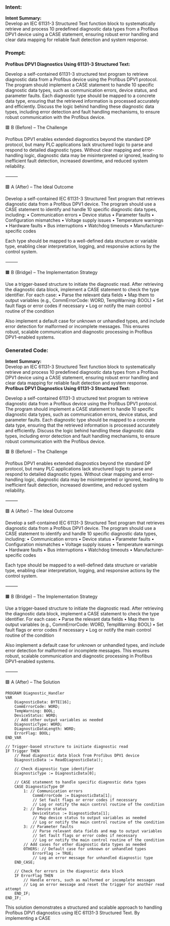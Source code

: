 ### Intent:
**Intent Summary:**  
Develop an IEC 61131-3 Structured Text function block to systematically retrieve and process 10 predefined diagnostic data types from a Profibus DPV1 device using a CASE statement, ensuring robust error handling and clear data mapping for reliable fault detection and system response.

### Prompt:
**Profibus DPV1 Diagnostics Using 61131-3 Structured Text:**

Develop a self-contained 61131-3 structured text program to retrieve diagnostic data from a Profibus device using the Profibus DPV1 protocol. The program should implement a CASE statement to handle 10 specific diagnostic data types, such as communication errors, device status, and parameter faults. Each diagnostic type should be mapped to a concrete data type, ensuring that the retrieved information is processed accurately and efficiently. Discuss the logic behind handling these diagnostic data types, including error detection and fault handling mechanisms, to ensure robust communication with the Profibus device.

🟥 B (Before) – The Challenge

Profibus DPV1 enables extended diagnostics beyond the standard DP protocol, but many PLC applications lack structured logic to parse and respond to detailed diagnostic types. Without clear mapping and error-handling logic, diagnostic data may be misinterpreted or ignored, leading to inefficient fault detection, increased downtime, and reduced system reliability.

⸻

🟩 A (After) – The Ideal Outcome

Develop a self-contained IEC 61131-3 Structured Text program that retrieves diagnostic data from a Profibus DPV1 device. The program should use a CASE statement to identify and handle 10 specific diagnostic data types, including:
	•	Communication errors
	•	Device status
	•	Parameter faults
	•	Configuration mismatches
	•	Voltage supply issues
	•	Temperature warnings
	•	Hardware faults
	•	Bus interruptions
	•	Watchdog timeouts
	•	Manufacturer-specific codes

Each type should be mapped to a well-defined data structure or variable type, enabling clear interpretation, logging, and responsive actions by the control system.

⸻

🟧 B (Bridge) – The Implementation Strategy

Use a trigger-based structure to initiate the diagnostic read. After retrieving the diagnostic data block, implement a CASE statement to check the type identifier. For each case:
	•	Parse the relevant data fields
	•	Map them to output variables (e.g., CommErrorCode: WORD, TempWarning: BOOL)
	•	Set fault flags or error codes if necessary
	•	Log or notify the main control routine of the condition

Also implement a default case for unknown or unhandled types, and include error detection for malformed or incomplete messages. This ensures robust, scalable communication and diagnostic processing in Profibus DPV1-enabled systems.

### Generated Code:
**Intent Summary:**  
Develop an IEC 61131-3 Structured Text function block to systematically retrieve and process 10 predefined diagnostic data types from a Profibus DPV1 device using a CASE statement, ensuring robust error handling and clear data mapping for reliable fault detection and system response.
**Profibus DPV1 Diagnostics Using 61131-3 Structured Text:**

Develop a self-contained 61131-3 structured text program to retrieve diagnostic data from a Profibus device using the Profibus DPV1 protocol. The program should implement a CASE statement to handle 10 specific diagnostic data types, such as communication errors, device status, and parameter faults. Each diagnostic type should be mapped to a concrete data type, ensuring that the retrieved information is processed accurately and efficiently. Discuss the logic behind handling these diagnostic data types, including error detection and fault handling mechanisms, to ensure robust communication with the Profibus device.

🟥 B (Before) – The Challenge

Profibus DPV1 enables extended diagnostics beyond the standard DP protocol, but many PLC applications lack structured logic to parse and respond to detailed diagnostic types. Without clear mapping and error-handling logic, diagnostic data may be misinterpreted or ignored, leading to inefficient fault detection, increased downtime, and reduced system reliability.

⸻

🟩 A (After) – The Ideal Outcome

Develop a self-contained IEC 61131-3 Structured Text program that retrieves diagnostic data from a Profibus DPV1 device. The program should use a CASE statement to identify and handle 10 specific diagnostic data types, including:
	•	Communication errors
	•	Device status
	•	Parameter faults
	•	Configuration mismatches
	•	Voltage supply issues
	•	Temperature warnings
	•	Hardware faults
	•	Bus interruptions
	•	Watchdog timeouts
	•	Manufacturer-specific codes

Each type should be mapped to a well-defined data structure or variable type, enabling clear interpretation, logging, and responsive actions by the control system.

⸻

🟧 B (Bridge) – The Implementation Strategy

Use a trigger-based structure to initiate the diagnostic read. After retrieving the diagnostic data block, implement a CASE statement to check the type identifier. For each case:
	•	Parse the relevant data fields
	•	Map them to output variables (e.g., CommErrorCode: WORD, TempWarning: BOOL)
	•	Set fault flags or error codes if necessary
	•	Log or notify the main control routine of the condition

Also implement a default case for unknown or unhandled types, and include error detection for malformed or incomplete messages. This ensures robust, scalable communication and diagnostic processing in Profibus DPV1-enabled systems.

⸻

🟩 A (After) – The Solution

```st
PROGRAM Diagnostic_Handler
VAR
	DiagnosticData: BYTE[16];
	CommErrorCode: WORD;
	TempWarning: BOOL;
	DeviceStatus: WORD;
	// Add other output variables as needed
	DiagnosticType: WORD;
	DiagnosticDataLength: WORD;
	ErrorFlag: BOOL;
END_VAR

// Trigger-based structure to initiate diagnostic read
IF Trigger THEN
	// Read diagnostic data block from Profibus DPV1 device
	DiagnosticData := ReadDiagnosticData();

	// Check diagnostic type identifier
	DiagnosticType := DiagnosticData[0];

	// CASE statement to handle specific diagnostic data types
	CASE DiagnosticType OF
		1: // Communication errors
			CommErrorCode := DiagnosticData[1];
			// Set fault flags or error codes if necessary
			// Log or notify the main control routine of the condition
		2: // Device status
			DeviceStatus := DiagnosticData[1];
			// Map device status to output variables as needed
			// Log or notify the main control routine of the condition
		3: // Parameter faults
			// Parse relevant data fields and map to output variables
			// Set fault flags or error codes if necessary
			// Log or notify the main control routine of the condition
		// Add cases for other diagnostic data types as needed
		OTHERS: // Default case for unknown or unhandled types
			ErrorFlag := TRUE;
			// Log an error message for unhandled diagnostic type
	END_CASE;

	// Check for errors in the diagnostic data block
	IF ErrorFlag THEN
		// Handle errors, such as malformed or incomplete messages
		// Log an error message and reset the trigger for another read attempt
	END_IF;
END_IF;
```

This solution demonstrates a structured and scalable approach to handling Profibus DPV1 diagnostics using IEC 61131-3 Structured Text. By implementing a CASE

